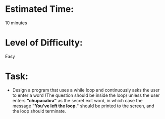 # Estimated Time:
10 minutes

# Level of Difficulty:
Easy


# Task:
* Design a program that uses a while loop and continuously asks the user to enter a word (The question should be inside the loop) unless the user enters **"chupacabra"** as the secret exit word, in which case the message **"You've left the loop."** should be printed to the screen, and the loop should terminate.







